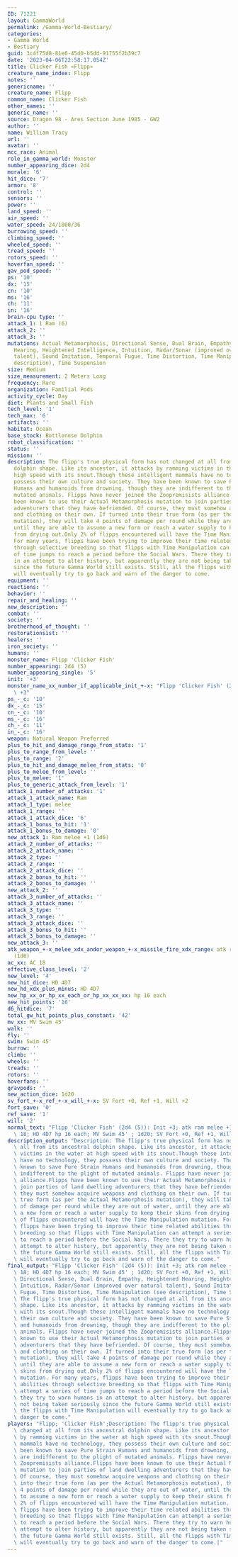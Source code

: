 ```yaml
---
ID: 71221
layout: GammaWorld
permalink: /Gamma-World-Bestiary/
categories:
- Gamma World
- Bestiary
guid: 3c4f75d8-81e6-45d0-b5dd-91755f2b39c7
date: '2023-04-06T22:58:17.054Z'
title: Clicker Fish «Flipp»
creature_name_index: Flipp
notes: ''
genericname: ''
creature_name: Flipp
common_name: Clicker Fish
other_names: ''
generic_name: ''
source: Dragon 98 - Ares Section June 1985 - GW2
author: ''
name: William Tracy
url: ''
avatar: ''
mcc_race: Animal
role_in_gamma_world: Monster
number_appearing_dice: 2d4
morale: '6'
hit_dice: '7'
armor: '8'
control: ''
sensors: ''
power: ''
land_speed: ''
air_speed: ''
water_speed: 24/1800/36
burrowing_speed: ''
climbing_speed: ''
wheeled_speed: ''
tread_speed: ''
rotors_speed: ''
hoverfan_speed: ''
gav_pod_speed: ''
ps: '10'
dx: '15'
cn: '10'
ms: '16'
ch: '11'
in: '16'
brain-cpu type: ''
attack_1: 1 Ram (6)
attack_2: ''
attack_3: ''
mutations: Actual Metamorphosis, Directional Sense, Dual Brain, Empathy, Heightened
  Hearing, Heightened Intelligence, Intuition, Radar/Sonar (improved over natural
  talent), Sound Imitation, Temporal Fugue, Time Distortion, Time Manipulation (see
  description), Time Suspension
size: Medium
size_measurement: 2 Meters Long
frequency: Rare
organization: Familial Pods
activity_cycle: Day
diet: Plants and Small Fish
tech_level: '1'
tech_max: '6'
artifacts: ''
habitat: Ocean
base_stock: Bottlenose Dolphin
robot_classification: ''
status: ''
mission: ''
description: The flipp's true physical form has not changed at all from its ancestral
  dolphin shape. Like its ancestor, it attacks by ramming victims in the water at
  high speed with its snout.Though these intelligent mammals have no technology, they
  possess their own culture and society. They have been known to save Pure Strain
  Humans and humanoids from drowning, though they are indifferent to the plight of
  mutated animals. Flipps have never joined the Zoopremisists alliance.Flipps have
  been known to use their Actual Metamorphosis mutation to join parties of land dwelling
  adventurers that they have befriended. Of course, they must somehow acquire weapons
  and clothing on their own. If turned into their true form (as per the Actual Metamorphosis
  mutation), they will take 4 points of damage per round while they are out of water,
  until they are able to assume a new form or reach a water supply to keep their skins
  from drying out.Only 2% of flipps encountered will have the Time Manipulation mutation.
  For many years, flipps have been trying to improve their time related abilities
  through selective breeding so that flipps with Time Manipulation can attempt a series
  of time jumps to reach a period before the Social Wars. There they try to warn humans
  in an attempt to alter history, but apparently they are not being taken seriously
  since the future Gamma World still exists. Still, all the flipps with Time Manipulation
  will eventually try to go back and warn of the danger to come.
equipment: ''
reactions: ''
behavior: ''
repair_and_healing: ''
new_description: ''
combat: ''
society: ''
brotherhood_of_thought: ''
restorationsist: ''
healers: ''
iron_society: ''
humans: ''
monster_name: Flipp 'Clicker Fish'
number_appearing: 2d4 (5)
number_appearing_single: '5'
init: '+3'
monster_name_xx_number_if_applicable_init_+-x: "Flipp 'Clicker Fish' (2d4 (5)): Init\
  \ +3"
ps_-_c: '10'
dx_-_c: '15'
cn_-_c: '10'
ms_-_c: '16'
ch_-_c: '11'
in_-_c: '16'
weapon: Natural Weapon Preferred
plus_to_hit_and_damage_range_from_stats: '1'
plus_to_range_from_level: ''
plus_to_range: '2'
plus_to_hit_and_damage_melee_from_stats: '0'
plus_to_melee_from_level: ''
plus_to_melee: '1'
plus_to_generic_attack_from_level: '1'
attack_1_number_of_attacks: '1'
attack_1_attack_name: Ram
attack_1_type: melee
attack_1_range: ''
attack_1_attack_dice: '6'
attack_1_bonus_to_hit: '1'
attack_1_bonus_to_damage: '0'
new_attack_1: Ram melee +1 (1d6)
attack_2_number_of_attacks: ''
attack_2_attack_name: ''
attack_2_type: ''
attack_2_range: ''
attack_2_attack_dice: ''
attack_2_bonus_to_hit: ''
attack_2_bonus_to_damage: ''
new_attack_2: ''
attack_3_number_of_attacks: ''
attack_3_attack_name: ''
attack_3_type: ''
attack_3_range: ''
attack_3_attack_dice: ''
attack_3_bonus_to_hit: ''
attack_3_bonus_to_damage: ''
new_attack_3: ''
atk_weapon_+-x_melee_xdx_andor_weapon_+-x_missile_fire_xdx_range: atk ram melee +1
  (1d6)
ac_xx: AC 18
effective_class_level: '2'
new_level: '4'
new_hit_dice: HD 4D7
new_hd_xdx_plus_minus: HD 4D7
new_hp_xx_or_hp_xx_each_or_hp_xx_xx_xx: hp 16 each
new_hit_points: '16'
d6_hitdice: '7'
total_gw_hit_points_plus_constant: '42'
mv_xx: MV Swim 45'
walk: ''
fly: ''
swim: Swim 45'
burrow: ''
climb: ''
wheels: ''
treads: ''
rotors: ''
hoverfans: ''
gravpods: ''
new_action_dice: 1d20
sv_fort_+-x_ref_+-x_will_+-x: SV Fort +0, Ref +1, Will +2
fort_save: '0'
ref_save: '1'
will: '2'
normal_text: "Flipp 'Clicker Fish' (2d4 (5)): Init +3; atk ram melee +1 (1d6); AC\
  \ 18; HD 4D7 hp 16 each; MV Swim 45' ; 1d20; SV Fort +0, Ref +1, Will +2"
description_output: "Description: The flipp's true physical form has not changed at\
  \ all from its ancestral dolphin shape. Like its ancestor, it attacks by ramming\
  \ victims in the water at high speed with its snout.Though these intelligent mammals\
  \ have no technology, they possess their own culture and society. They have been\
  \ known to save Pure Strain Humans and humanoids from drowning, though they are\
  \ indifferent to the plight of mutated animals. Flipps have never joined the Zoopremisists\
  \ alliance.Flipps have been known to use their Actual Metamorphosis mutation to\
  \ join parties of land dwelling adventurers that they have befriended. Of course,\
  \ they must somehow acquire weapons and clothing on their own. If turned into their\
  \ true form (as per the Actual Metamorphosis mutation), they will take 4 points\
  \ of damage per round while they are out of water, until they are able to assume\
  \ a new form or reach a water supply to keep their skins from drying out.Only 2%\
  \ of flipps encountered will have the Time Manipulation mutation. For many years,\
  \ flipps have been trying to improve their time related abilities through selective\
  \ breeding so that flipps with Time Manipulation can attempt a series of time jumps\
  \ to reach a period before the Social Wars. There they try to warn humans in an\
  \ attempt to alter history, but apparently they are not being taken seriously since\
  \ the future Gamma World still exists. Still, all the flipps with Time Manipulation\
  \ will eventually try to go back and warn of the danger to come."
final_output: "Flipp 'Clicker Fish' (2d4 (5)): Init +3; atk ram melee +1 (1d6); AC\
  \ 18; HD 4D7 hp 16 each; MV Swim 45' ; 1d20; SV Fort +0, Ref +1, Will +2Actual Metamorphosis,\
  \ Directional Sense, Dual Brain, Empathy, Heightened Hearing, Heightened Intelligence,\
  \ Intuition, Radar/Sonar (improved over natural talent), Sound Imitation, Temporal\
  \ Fugue, Time Distortion, Time Manipulation (see description), Time SuspensionDescription:\
  \ The flipp's true physical form has not changed at all from its ancestral dolphin\
  \ shape. Like its ancestor, it attacks by ramming victims in the water at high speed\
  \ with its snout.Though these intelligent mammals have no technology, they possess\
  \ their own culture and society. They have been known to save Pure Strain Humans\
  \ and humanoids from drowning, though they are indifferent to the plight of mutated\
  \ animals. Flipps have never joined the Zoopremisists alliance.Flipps have been\
  \ known to use their Actual Metamorphosis mutation to join parties of land dwelling\
  \ adventurers that they have befriended. Of course, they must somehow acquire weapons\
  \ and clothing on their own. If turned into their true form (as per the Actual Metamorphosis\
  \ mutation), they will take 4 points of damage per round while they are out of water,\
  \ until they are able to assume a new form or reach a water supply to keep their\
  \ skins from drying out.Only 2% of flipps encountered will have the Time Manipulation\
  \ mutation. For many years, flipps have been trying to improve their time related\
  \ abilities through selective breeding so that flipps with Time Manipulation can\
  \ attempt a series of time jumps to reach a period before the Social Wars. There\
  \ they try to warn humans in an attempt to alter history, but apparently they are\
  \ not being taken seriously since the future Gamma World still exists. Still, all\
  \ the flipps with Time Manipulation will eventually try to go back and warn of the\
  \ danger to come."
players: "Flipp; 'Clicker Fish';Description: The flipp's true physical form has not\
  \ changed at all from its ancestral dolphin shape. Like its ancestor, it attacks\
  \ by ramming victims in the water at high speed with its snout.Though these intelligent\
  \ mammals have no technology, they possess their own culture and society. They have\
  \ been known to save Pure Strain Humans and humanoids from drowning, though they\
  \ are indifferent to the plight of mutated animals. Flipps have never joined the\
  \ Zoopremisists alliance.Flipps have been known to use their Actual Metamorphosis\
  \ mutation to join parties of land dwelling adventurers that they have befriended.\
  \ Of course, they must somehow acquire weapons and clothing on their own. If turned\
  \ into their true form (as per the Actual Metamorphosis mutation), they will take\
  \ 4 points of damage per round while they are out of water, until they are able\
  \ to assume a new form or reach a water supply to keep their skins from drying out.Only\
  \ 2% of flipps encountered will have the Time Manipulation mutation. For many years,\
  \ flipps have been trying to improve their time related abilities through selective\
  \ breeding so that flipps with Time Manipulation can attempt a series of time jumps\
  \ to reach a period before the Social Wars. There they try to warn humans in an\
  \ attempt to alter history, but apparently they are not being taken seriously since\
  \ the future Gamma World still exists. Still, all the flipps with Time Manipulation\
  \ will eventually try to go back and warn of the danger to come.|"
---
```

</br>
